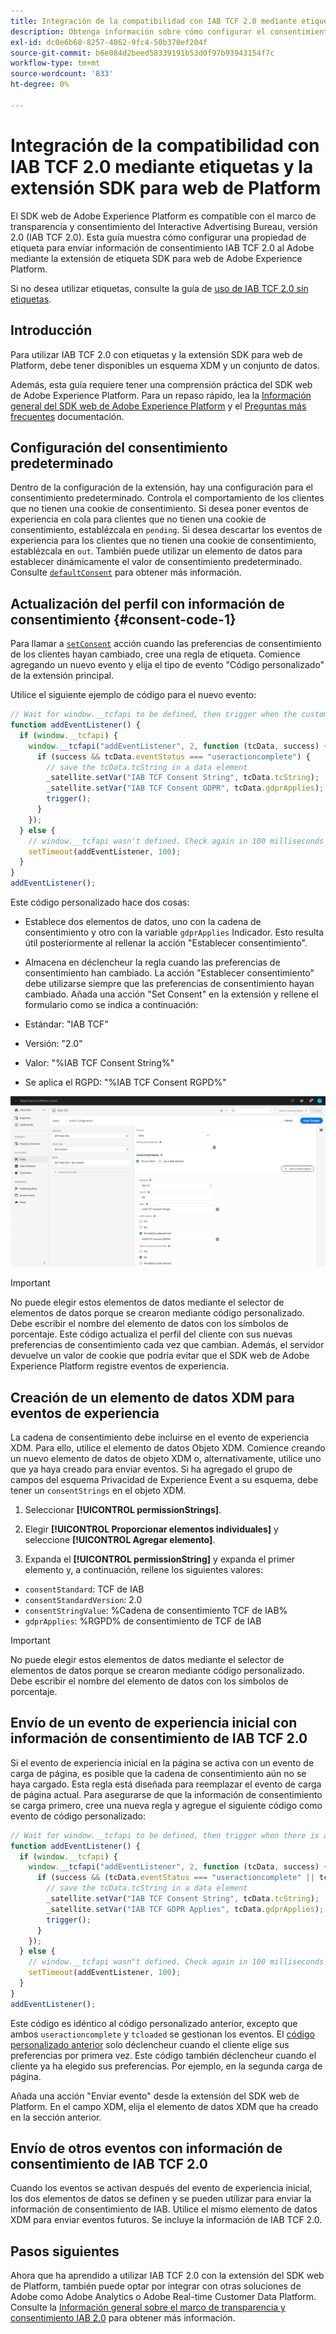 ```yaml
---
title: Integración de la compatibilidad con IAB TCF 2.0 mediante etiquetas y la extensión SDK para web de Platform
description: Obtenga información sobre cómo configurar el consentimiento IAB TCF 2.0 con etiquetas y la extensión SDK para web de Adobe Experience Platform.
exl-id: dc0e6b68-8257-4862-9fc4-50b370ef204f
source-git-commit: b6e084d2beed58339191b53d0f97b93943154f7c
workflow-type: tm+mt
source-wordcount: '833'
ht-degree: 0%

---
```


# Integración de la compatibilidad con IAB TCF 2.0 mediante etiquetas y la extensión SDK para web de Platform

El SDK web de Adobe Experience Platform es compatible con el marco de transparencia y consentimiento del Interactive Advertising Bureau, versión 2.0 (IAB TCF 2.0). Esta guía muestra cómo configurar una propiedad de etiqueta para enviar información de consentimiento IAB TCF 2.0 al Adobe mediante la extensión de etiqueta SDK para web de Adobe Experience Platform.

Si no desea utilizar etiquetas, consulte la guía de [uso de IAB TCF 2.0 sin etiquetas](./without-tags.md).

## Introducción

Para utilizar IAB TCF 2.0 con etiquetas y la extensión SDK para web de Platform, debe tener disponibles un esquema XDM y un conjunto de datos.

Además, esta guía requiere tener una comprensión práctica del SDK web de Adobe Experience Platform. Para un repaso rápido, lea la [Información general del SDK web de Adobe Experience Platform](../../home.md) y el [Preguntas más frecuentes](../../faq.md) documentación.

## Configuración del consentimiento predeterminado

Dentro de la configuración de la extensión, hay una configuración para el consentimiento predeterminado. Controla el comportamiento de los clientes que no tienen una cookie de consentimiento. Si desea poner eventos de experiencia en cola para clientes que no tienen una cookie de consentimiento, establézcala en `pending`. Si desea descartar los eventos de experiencia para los clientes que no tienen una cookie de consentimiento, establézcala en `out`. También puede utilizar un elemento de datos para establecer dinámicamente el valor de consentimiento predeterminado. Consulte [`defaultConsent`](/help/web-sdk/commands/configure/defaultconsent.md) para obtener más información.

## Actualización del perfil con información de consentimiento {#consent-code-1}

Para llamar a [`setConsent`](/help/web-sdk/commands/setconsent.md) acción cuando las preferencias de consentimiento de los clientes hayan cambiado, cree una regla de etiqueta. Comience agregando un nuevo evento y elija el tipo de evento &quot;Código personalizado&quot; de la extensión principal.

Utilice el siguiente ejemplo de código para el nuevo evento:

```javascript
// Wait for window.__tcfapi to be defined, then trigger when the customer has completed their consent and preferences.
function addEventListener() {
  if (window.__tcfapi) {
    window.__tcfapi("addEventListener", 2, function (tcData, success) {
      if (success && tcData.eventStatus === "useractioncomplete") {
        // save the tcData.tcString in a data element
        _satellite.setVar("IAB TCF Consent String", tcData.tcString);
        _satellite.setVar("IAB TCF Consent GDPR", tcData.gdprApplies);
        trigger();
      }
    });
  } else {
    // window.__tcfapi wasn't defined. Check again in 100 milliseconds
    setTimeout(addEventListener, 100);
  }
}
addEventListener();
```

Este código personalizado hace dos cosas:

* Establece dos elementos de datos, uno con la cadena de consentimiento y otro con la variable `gdprApplies` Indicador. Esto resulta útil posteriormente al rellenar la acción &quot;Establecer consentimiento&quot;.

* Almacena en déclencheur la regla cuando las preferencias de consentimiento han cambiado. La acción &quot;Establecer consentimiento&quot; debe utilizarse siempre que las preferencias de consentimiento hayan cambiado. Añada una acción &quot;Set Consent&quot; en la extensión y rellene el formulario como se indica a continuación:

* Estándar: &quot;IAB TCF&quot;
* Versión: &quot;2.0&quot;
* Valor: &quot;%IAB TCF Consent String%&quot;
* Se aplica el RGPD: &quot;%IAB TCF Consent RGPD%&quot;

![Acción de consentimiento del conjunto IAB](../../assets/consent/iab-tcf/with-launch/iab-action.png)

>[!IMPORTANT]
>
>No puede elegir estos elementos de datos mediante el selector de elementos de datos porque se crearon mediante código personalizado. Debe escribir el nombre del elemento de datos con los símbolos de porcentaje. Este código actualiza el perfil del cliente con sus nuevas preferencias de consentimiento cada vez que cambian. Además, el servidor devuelve un valor de cookie que podría evitar que el SDK web de Adobe Experience Platform registre eventos de experiencia.

## Creación de un elemento de datos XDM para eventos de experiencia

La cadena de consentimiento debe incluirse en el evento de experiencia XDM. Para ello, utilice el elemento de datos Objeto XDM. Comience creando un nuevo elemento de datos de objeto XDM o, alternativamente, utilice uno que ya haya creado para enviar eventos. Si ha agregado el grupo de campos del esquema Privacidad de Experience Event a su esquema, debe tener un `consentStrings` en el objeto XDM.

1. Seleccionar **[!UICONTROL permissionStrings]**.

1. Elegir **[!UICONTROL Proporcionar elementos individuales]** y seleccione **[!UICONTROL Agregar elemento]**.

1. Expanda el **[!UICONTROL permissionString]** y expanda el primer elemento y, a continuación, rellene los siguientes valores:

* `consentStandard`: TCF de IAB
* `consentStandardVersion`: 2.0
* `consentStringValue`: %Cadena de consentimiento TCF de IAB%
* `gdprApplies`: %RGPD% de consentimiento de TCF de IAB

>[!IMPORTANT]
>
>No puede elegir estos elementos de datos mediante el selector de elementos de datos porque se crearon mediante código personalizado. Debe escribir el nombre del elemento de datos con los símbolos de porcentaje.

## Envío de un evento de experiencia inicial con información de consentimiento de IAB TCF 2.0

Si el evento de experiencia inicial en la página se activa con un evento de carga de página, es posible que la cadena de consentimiento aún no se haya cargado. Esta regla está diseñada para reemplazar el evento de carga de página actual. Para asegurarse de que la información de consentimiento se carga primero, cree una nueva regla y agregue el siguiente código como evento de código personalizado:

```javascript
// Wait for window.__tcfapi to be defined, then trigger when there is a consent string
function addEventListener() {
  if (window.__tcfapi) {
    window.__tcfapi("addEventListener", 2, function (tcData, success) {
      if (success && (tcData.eventStatus === "useractioncomplete" || tcData.eventStatus === "tcloaded")) {
        // save the tcData.tcString in a data element
        _satellite.setVar("IAB TCF Consent String", tcData.tcString);
        _satellite.setVar("IAB TCF GDPR Applies", tcData.gdprApplies);
        trigger();
      }
    });
  } else {
    // window.__tcfapi wasn"t defined. Check again in 100 milliseconds
    setTimeout(addEventListener, 100);
  }
}
addEventListener();
```

Este código es idéntico al código personalizado anterior, excepto que ambos `useractioncomplete` y `tcloaded` se gestionan los eventos. El [código personalizado anterior](#consent-code-1) solo déclencheur cuando el cliente elige sus preferencias por primera vez. Este código también déclencheur cuando el cliente ya ha elegido sus preferencias. Por ejemplo, en la segunda carga de página.

Añada una acción &quot;Enviar evento&quot; desde la extensión del SDK web de Platform. En el campo XDM, elija el elemento de datos XDM que ha creado en la sección anterior.

## Envío de otros eventos con información de consentimiento de IAB TCF 2.0

Cuando los eventos se activan después del evento de experiencia inicial, los dos elementos de datos se definen y se pueden utilizar para enviar la información de consentimiento de IAB. Utilice el mismo elemento de datos XDM para enviar eventos futuros. Se incluye la información de IAB TCF 2.0.

## Pasos siguientes

Ahora que ha aprendido a utilizar IAB TCF 2.0 con la extensión del SDK web de Platform, también puede optar por integrar con otras soluciones de Adobe como Adobe Analytics o Adobe Real-time Customer Data Platform. Consulte la [Información general sobre el marco de transparencia y consentimiento IAB 2.0](./overview.md) para obtener más información.
